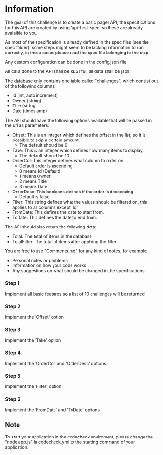# Information

The goal of this challenge is to create a basic pager API, the specifications for this API are created by using 'api-first-spec' so these are already avalaible to you.

As most of the specification is already defined in the spec files (see the spec folder), some steps might seem to be lacking information to run correctly, in these cases please read the spec file belonging to the step.

Any custom configuration can be done in the config.json file.

All calls done to the API shall be RESTful, all data shall be json.

The [database](./data/database.db) only contains one table called "challenges", which consist out of the following columns:
- Id (int, auto increment)
- Owner (string)
- Title (string)
- Date (timestamp)

The API should have the following options available that will be passed in the url as parameters:
- Offset: This is an integer which defines the offset in the list, so it is possible to skip a certain amount.
    - The default should be 0
- Take: This is an integer which defines how many items to display.
    - The default should be 10
- OrderCol: This integer defines what column to order on.
    - Default order is ascending
    - 0 means Id (Default)
    - 1 means Owner
    - 2 means Title
    - 3 means Date
- OrderDesc: This booleans defines if the order is descending.
    - Default is false
- Filter: This string defines what the values should be filtered on, this applies to all columns except 'Id'
- FromDate: This defines the date to start from.
- ToDate: This defines the date to end from.

The API should also return the following data:
- Total: The total of items in the database
- TotalFilter: The total of items after applying the filter

You are free to use "Comments.md" for any kind of notes, for example:
- Personal notes or problems
- Information on how your code works
- Any suggestions on what should be changed in the specifications.

### Step 1
Implement all basic features so a list of 10 challenges will be returned.

### Step 2
Implement the 'Offset' option

### Step 3
Implement the 'Take' option

### Step 4
Implement the 'OrderCol' and 'OrderDesc' options

### Step 5 
Implement the 'Filter' option

### Step 6
Implement the 'FromDate' and 'ToDate' options

## Note
To start your application in the codecheck enviroment, please change the "node app.js" in codecheck.yml to the starting command of your application.